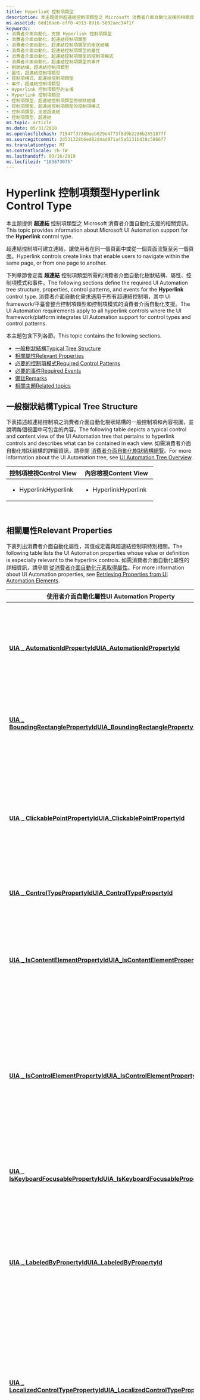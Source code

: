```yaml
---
title: Hyperlink 控制項類型
description: 本主題提供超連結控制項類型之 Microsoft 消費者介面自動化支援的相關資訊。
ms.assetid: 6dd16ae6-eff0-4913-8916-5092aec34f1f
keywords:
- 消費者介面自動化，支援 Hyperlink 控制項類型
- 消費者介面自動化，超連結控制項類型
- 消費者介面自動化，超連結控制項類型的樹狀結構
- 消費者介面自動化，超連結控制項類型的屬性
- 消費者介面自動化，超連結控制項類型的控制項模式
- 消費者介面自動化，超連結控制項類型的事件
- 樹狀結構，超連結控制項類型
- 屬性，超連結控制項類型
- 控制項模式，超連結控制項類型
- 事件，超連結控制項類型
- Hyperlink 控制項類型的支援
- Hyperlink 控制項類型
- 控制項類型，超連結控制項類型的樹狀結構
- 控制項類型，超連結控制項類型的控制項模式
- 控制項類型，支援超連結
- 控制項類型，超連結
ms.topic: article
ms.date: 05/31/2018
ms.openlocfilehash: 71547f37380aeb029e4f73f8d9b2286b285187ff
ms.sourcegitcommit: 2d531328b6ed82d4ad971a45a5131b430c5866f7
ms.translationtype: MT
ms.contentlocale: zh-TW
ms.lasthandoff: 09/16/2019
ms.locfileid: "103673075"
---
```

# <a name="hyperlink-control-type"></a><span data-ttu-id="6b405-119">Hyperlink 控制項類型</span><span class="sxs-lookup"><span data-stu-id="6b405-119">Hyperlink Control Type</span></span>

<span data-ttu-id="6b405-120">本主題提供 **超連結** 控制項類型之 Microsoft 消費者介面自動化支援的相關資訊。</span><span class="sxs-lookup"><span data-stu-id="6b405-120">This topic provides information about Microsoft UI Automation support for the **Hyperlink** control type.</span></span>

<span data-ttu-id="6b405-121">超連結控制項可建立連結，讓使用者在同一個頁面中或從一個頁面流覽至另一個頁面。</span><span class="sxs-lookup"><span data-stu-id="6b405-121">Hyperlink controls create links that enable users to navigate within the same page, or from one page to another.</span></span>

<span data-ttu-id="6b405-122">下列章節會定義 **超連結** 控制項類型所需的消費者介面自動化樹狀結構、屬性、控制項模式和事件。</span><span class="sxs-lookup"><span data-stu-id="6b405-122">The following sections define the required UI Automation tree structure, properties, control patterns, and events for the **Hyperlink** control type.</span></span> <span data-ttu-id="6b405-123">消費者介面自動化需求適用于所有超連結控制項，其中 UI framework/平臺會整合控制項類型和控制項模式的消費者介面自動化支援。</span><span class="sxs-lookup"><span data-stu-id="6b405-123">The UI Automation requirements apply to all hyperlink controls where the UI framework/platform integrates UI Automation support for control types and control patterns.</span></span>

<span data-ttu-id="6b405-124">本主題包含下列各節。</span><span class="sxs-lookup"><span data-stu-id="6b405-124">This topic contains the following sections.</span></span>

-   [<span data-ttu-id="6b405-125">一般樹狀結構</span><span class="sxs-lookup"><span data-stu-id="6b405-125">Typical Tree Structure</span></span>](#typical-tree-structure)
-   [<span data-ttu-id="6b405-126">相關屬性</span><span class="sxs-lookup"><span data-stu-id="6b405-126">Relevant Properties</span></span>](#relevant-properties)
-   [<span data-ttu-id="6b405-127">必要的控制項模式</span><span class="sxs-lookup"><span data-stu-id="6b405-127">Required Control Patterns</span></span>](#required-control-patterns)
-   [<span data-ttu-id="6b405-128">必要的事件</span><span class="sxs-lookup"><span data-stu-id="6b405-128">Required Events</span></span>](#required-events)
-   [<span data-ttu-id="6b405-129">備註</span><span class="sxs-lookup"><span data-stu-id="6b405-129">Remarks</span></span>](#remarks)
-   [<span data-ttu-id="6b405-130">相關主題</span><span class="sxs-lookup"><span data-stu-id="6b405-130">Related topics</span></span>](#related-topics)

## <a name="typical-tree-structure"></a><span data-ttu-id="6b405-131">一般樹狀結構</span><span class="sxs-lookup"><span data-stu-id="6b405-131">Typical Tree Structure</span></span>

<span data-ttu-id="6b405-132">下表描述超連結控制項之消費者介面自動化樹狀結構的一般控制項和內容視圖，並說明每個視圖中可包含的內容。</span><span class="sxs-lookup"><span data-stu-id="6b405-132">The following table depicts a typical control and content view of the UI Automation tree that pertains to hyperlink controls and describes what can be contained in each view.</span></span> <span data-ttu-id="6b405-133">如需消費者介面自動化樹狀結構的詳細資訊，請參閱 [消費者介面自動化樹狀結構總覽](uiauto-treeoverview.md)。</span><span class="sxs-lookup"><span data-stu-id="6b405-133">For more information about the UI Automation tree, see [UI Automation Tree Overview](uiauto-treeoverview.md).</span></span>



<table>
<colgroup>
<col style="width: 50%" />
<col style="width: 50%" />
</colgroup>
<thead>
<tr class="header">
<th><span data-ttu-id="6b405-134">控制項檢視</span><span class="sxs-lookup"><span data-stu-id="6b405-134">Control View</span></span></th>
<th><span data-ttu-id="6b405-135">內容檢視</span><span class="sxs-lookup"><span data-stu-id="6b405-135">Content View</span></span></th>
</tr>
</thead>
<tbody>
<tr class="odd">
<td><ul>
<li><span data-ttu-id="6b405-136">Hyperlink</span><span class="sxs-lookup"><span data-stu-id="6b405-136">Hyperlink</span></span></li>
</ul></td>
<td><ul>
<li><span data-ttu-id="6b405-137">Hyperlink</span><span class="sxs-lookup"><span data-stu-id="6b405-137">Hyperlink</span></span></li>
</ul></td>
</tr>
</tbody>
</table>



 

## <a name="relevant-properties"></a><span data-ttu-id="6b405-138">相關屬性</span><span class="sxs-lookup"><span data-stu-id="6b405-138">Relevant Properties</span></span>

<span data-ttu-id="6b405-139">下表列出消費者介面自動化屬性，其值或定義與超連結控制項特別相關。</span><span class="sxs-lookup"><span data-stu-id="6b405-139">The following table lists the UI Automation properties whose value or definition is especially relevant to the hyperlink controls.</span></span> <span data-ttu-id="6b405-140">如需消費者介面自動化屬性的詳細資訊，請參閱 [從消費者介面自動化元素取得屬性](uiauto-propertiesforclients.md)。</span><span class="sxs-lookup"><span data-stu-id="6b405-140">For more information about UI Automation properties, see [Retrieving Properties from UI Automation Elements](uiauto-propertiesforclients.md).</span></span>



| <span data-ttu-id="6b405-141">使用者介面自動化屬性</span><span class="sxs-lookup"><span data-stu-id="6b405-141">UI Automation Property</span></span>                                                                                              | <span data-ttu-id="6b405-142">值</span><span class="sxs-lookup"><span data-stu-id="6b405-142">Value</span></span>         | <span data-ttu-id="6b405-143">注意</span><span class="sxs-lookup"><span data-stu-id="6b405-143">Notes</span></span>                                                                                                                                    |
|---------------------------------------------------------------------------------------------------------------------|---------------|------------------------------------------------------------------------------------------------------------------------------------------|
| [<span data-ttu-id="6b405-144">**UIA \_ AutomationIdPropertyId**</span><span class="sxs-lookup"><span data-stu-id="6b405-144">**UIA\_AutomationIdPropertyId**</span></span>](uiauto-automation-element-propids.md)                 | <span data-ttu-id="6b405-145">請參閱備註。</span><span class="sxs-lookup"><span data-stu-id="6b405-145">See notes.</span></span>    | <span data-ttu-id="6b405-146">這個屬性的值在應用程式中的所有控制項之間必須是唯一的。</span><span class="sxs-lookup"><span data-stu-id="6b405-146">The value of this property must be unique across all controls in an application.</span></span>                                                         |
| [<span data-ttu-id="6b405-147">**UIA \_ BoundingRectanglePropertyId**</span><span class="sxs-lookup"><span data-stu-id="6b405-147">**UIA\_BoundingRectanglePropertyId**</span></span>](uiauto-automation-element-propids.md)       | <span data-ttu-id="6b405-148">請參閱備註。</span><span class="sxs-lookup"><span data-stu-id="6b405-148">See notes.</span></span>    | <span data-ttu-id="6b405-149">包含整個控制項的最外層矩形。</span><span class="sxs-lookup"><span data-stu-id="6b405-149">The outermost rectangle that contains the whole control.</span></span>                                                                                 |
| [<span data-ttu-id="6b405-150">**UIA \_ ClickablePointPropertyId**</span><span class="sxs-lookup"><span data-stu-id="6b405-150">**UIA\_ClickablePointPropertyId**</span></span>](uiauto-automation-element-propids.md)             | <span data-ttu-id="6b405-151">請參閱備註。</span><span class="sxs-lookup"><span data-stu-id="6b405-151">See notes.</span></span>    | <span data-ttu-id="6b405-152">如果按一下滑鼠指標，超連結控制項的可按點必須是啟動超連結的點。</span><span class="sxs-lookup"><span data-stu-id="6b405-152">The hyperlink control's clickable point must be a point that launches the hyperlink if clicked with a mouse pointer.</span></span>                     |
| [<span data-ttu-id="6b405-153">**UIA \_ ControlTypePropertyId**</span><span class="sxs-lookup"><span data-stu-id="6b405-153">**UIA\_ControlTypePropertyId**</span></span>](uiauto-automation-element-propids.md)                   | <span data-ttu-id="6b405-154">**超連結**</span><span class="sxs-lookup"><span data-stu-id="6b405-154">**Hyperlink**</span></span> |                                                                                                                                          |
| [<span data-ttu-id="6b405-155">**UIA \_ IsContentElementPropertyId**</span><span class="sxs-lookup"><span data-stu-id="6b405-155">**UIA\_IsContentElementPropertyId**</span></span>](uiauto-automation-element-propids.md)         | <span data-ttu-id="6b405-156">true</span><span class="sxs-lookup"><span data-stu-id="6b405-156">TRUE</span></span>          | <span data-ttu-id="6b405-157">此超連結控制項一律包含在消費者介面自動化樹狀結構的內容視圖中。</span><span class="sxs-lookup"><span data-stu-id="6b405-157">The hyperlink control is always included in the content view of the UI Automation tree.</span></span>                                                  |
| [<span data-ttu-id="6b405-158">**UIA \_ IsControlElementPropertyId**</span><span class="sxs-lookup"><span data-stu-id="6b405-158">**UIA\_IsControlElementPropertyId**</span></span>](uiauto-automation-element-propids.md)         | <span data-ttu-id="6b405-159">true</span><span class="sxs-lookup"><span data-stu-id="6b405-159">TRUE</span></span>          | <span data-ttu-id="6b405-160">此超連結控制項一律包含在消費者介面自動化樹狀結構的控制項視圖中。</span><span class="sxs-lookup"><span data-stu-id="6b405-160">The hyperlink control is always included in the control view of the UI Automation tree.</span></span>                                                  |
| [<span data-ttu-id="6b405-161">**UIA \_ IsKeyboardFocusablePropertyId**</span><span class="sxs-lookup"><span data-stu-id="6b405-161">**UIA\_IsKeyboardFocusablePropertyId**</span></span>](uiauto-automation-element-propids.md)   | <span data-ttu-id="6b405-162">請參閱備註。</span><span class="sxs-lookup"><span data-stu-id="6b405-162">See notes.</span></span>    | <span data-ttu-id="6b405-163">如果控制項可接收鍵盤焦點，就必定支援此屬性。</span><span class="sxs-lookup"><span data-stu-id="6b405-163">If the control can receive keyboard focus, it must support this property.</span></span>                                                                |
| [<span data-ttu-id="6b405-164">**UIA \_ LabeledByPropertyId**</span><span class="sxs-lookup"><span data-stu-id="6b405-164">**UIA\_LabeledByPropertyId**</span></span>](uiauto-automation-element-propids.md)                       | <span data-ttu-id="6b405-165">請參閱備註。</span><span class="sxs-lookup"><span data-stu-id="6b405-165">See notes.</span></span>    | <span data-ttu-id="6b405-166">如果有靜態文字標籤，這個屬性必須公開該控制項的參考。</span><span class="sxs-lookup"><span data-stu-id="6b405-166">If there is a static text label, this property must expose a reference to that control.</span></span>                                                  |
| [<span data-ttu-id="6b405-167">**UIA \_ LocalizedControlTypePropertyId**</span><span class="sxs-lookup"><span data-stu-id="6b405-167">**UIA\_LocalizedControlTypePropertyId**</span></span>](uiauto-automation-element-propids.md) | <span data-ttu-id="6b405-168">請參閱備註。</span><span class="sxs-lookup"><span data-stu-id="6b405-168">See notes.</span></span>    | <span data-ttu-id="6b405-169">對應至 **超連結** 控制項類型的當地語系化字串。</span><span class="sxs-lookup"><span data-stu-id="6b405-169">Localized string corresponding to the **Hyperlink** control type.</span></span> <span data-ttu-id="6b405-170">預設值為 en-us 或英文 (美國) 的 [超連結]。</span><span class="sxs-lookup"><span data-stu-id="6b405-170">The default value is "hyperlink" for en-US or English (United States).</span></span> |
| [<span data-ttu-id="6b405-171">**UIA \_ NamePropertyId**</span><span class="sxs-lookup"><span data-stu-id="6b405-171">**UIA\_NamePropertyId**</span></span>](uiauto-automation-element-propids.md)                                 | <span data-ttu-id="6b405-172">請參閱備註。</span><span class="sxs-lookup"><span data-stu-id="6b405-172">See notes.</span></span>    | <span data-ttu-id="6b405-173">超連結控制項的名稱是顯示在畫面上以加上底線的文字。</span><span class="sxs-lookup"><span data-stu-id="6b405-173">The hyperlink control's name is the text that is displayed on the screen as underlined.</span></span>                                                  |



 

## <a name="required-control-patterns"></a><span data-ttu-id="6b405-174">必要的控制項模式</span><span class="sxs-lookup"><span data-stu-id="6b405-174">Required Control Patterns</span></span>

<span data-ttu-id="6b405-175">下表列出超連結控制項必須支援的消費者介面自動化控制項模式。</span><span class="sxs-lookup"><span data-stu-id="6b405-175">The following table lists the UI Automation control patterns that hyperlink controls are required to support.</span></span> <span data-ttu-id="6b405-176">如需控制項模式的詳細資訊，請參閱 [UI Automation Control Patterns Overview](uiauto-controlpatternsoverview.md)。</span><span class="sxs-lookup"><span data-stu-id="6b405-176">For more information on control patterns, see [UI Automation Control Patterns Overview](uiauto-controlpatternsoverview.md).</span></span>



| <span data-ttu-id="6b405-177">控制項模式/模式屬性</span><span class="sxs-lookup"><span data-stu-id="6b405-177">Control Pattern/Pattern Property</span></span>                  | <span data-ttu-id="6b405-178">支援/值</span><span class="sxs-lookup"><span data-stu-id="6b405-178">Support/Value</span></span>                | <span data-ttu-id="6b405-179">備註</span><span class="sxs-lookup"><span data-stu-id="6b405-179">Notes</span></span>                                                                                                                                                                                                                                                  |
|---------------------------------------------------|------------------------------|--------------------------------------------------------------------------------------------------------------------------------------------------------------------------------------------------------------------------------------------------------|
| [<span data-ttu-id="6b405-180">**IInvokeProvider**</span><span class="sxs-lookup"><span data-stu-id="6b405-180">**IInvokeProvider**</span></span>](/windows/desktop/api/UIAutomationCore/nn-uiautomationcore-iinvokeprovider) | <span data-ttu-id="6b405-181">必要</span><span class="sxs-lookup"><span data-stu-id="6b405-181">Required</span></span>                     | <span data-ttu-id="6b405-182">所有超連結控制項都必須支援 [Invoke](uiauto-implementinginvoke.md) 控制項模式。</span><span class="sxs-lookup"><span data-stu-id="6b405-182">All hyperlink controls must support the [Invoke](uiauto-implementinginvoke.md) control pattern.</span></span>                                                                                                                                                       |
| [<span data-ttu-id="6b405-183">**IValueProvider**</span><span class="sxs-lookup"><span data-stu-id="6b405-183">**IValueProvider**</span></span>](/windows/desktop/api/UIAutomationCore/nn-uiautomationcore-ivalueprovider)   | <span data-ttu-id="6b405-184">相依</span><span class="sxs-lookup"><span data-stu-id="6b405-184">Depends</span></span>                      | <span data-ttu-id="6b405-185">當連結包含可供使用者使用且有意義的資訊時，超連結控制項應支援 [值](uiauto-implementingvalue.md) 控制項模式。</span><span class="sxs-lookup"><span data-stu-id="6b405-185">Hyperlink controls should support the [Value](uiauto-implementingvalue.md) control pattern when the link contains information that is usable and meaningful to the user.</span></span>                                                                              |
| [<span data-ttu-id="6b405-186">**值**</span><span class="sxs-lookup"><span data-stu-id="6b405-186">**Value**</span></span>](/windows/desktop/api/UIAutomationCore/nf-uiautomationcore-ivalueprovider-get_value)      | <span data-ttu-id="6b405-187">例如，"https://www..."</span><span class="sxs-lookup"><span data-stu-id="6b405-187">For example, "https://www..."</span></span> | <span data-ttu-id="6b405-188">網際網路或內部網路位址的 URL 是超連結的範例，其中包含對使用者有意義的資訊。</span><span class="sxs-lookup"><span data-stu-id="6b405-188">A URL for an Internet or intranet address is an example of a hyperlink that contains information that is meaningful to the user.</span></span> <span data-ttu-id="6b405-189">不過，程式設計連結只對應用程式有意義，因此不建議用於 **Value** 屬性。</span><span class="sxs-lookup"><span data-stu-id="6b405-189">A programmatic link, however, is meaningful only to an application and is not recommended for the **Value** property.</span></span> |



 

## <a name="required-events"></a><span data-ttu-id="6b405-190">必要的事件</span><span class="sxs-lookup"><span data-stu-id="6b405-190">Required Events</span></span>

<span data-ttu-id="6b405-191">下表列出超連結控制項必須支援的消費者介面自動化事件。</span><span class="sxs-lookup"><span data-stu-id="6b405-191">The following table lists the UI Automation events that hyperlink controls are required to support.</span></span> <span data-ttu-id="6b405-192">如需 [UI Automation Events Overview](uiauto-eventsoverview.md)事件的詳細資訊，請參閱</span><span class="sxs-lookup"><span data-stu-id="6b405-192">For more information on events, see [UI Automation Events Overview](uiauto-eventsoverview.md).</span></span>



| <span data-ttu-id="6b405-193">消費者介面自動化事件</span><span class="sxs-lookup"><span data-stu-id="6b405-193">UI Automation Event</span></span>                                                                                                                   | <span data-ttu-id="6b405-194">備註</span><span class="sxs-lookup"><span data-stu-id="6b405-194">Notes</span></span>                                                                                                                      |
|---------------------------------------------------------------------------------------------------------------------------------------|----------------------------------------------------------------------------------------------------------------------------|
| [<span data-ttu-id="6b405-195">**UIA \_ AutomationFocusChangedEventId**</span><span class="sxs-lookup"><span data-stu-id="6b405-195">**UIA\_AutomationFocusChangedEventId**</span></span>](uiauto-event-ids.md)                                      |                                                                                                                            |
| <span data-ttu-id="6b405-196">[**UIA \_BoundingRectanglePropertyId**](uiauto-automation-element-propids.md) 屬性變更事件。</span><span class="sxs-lookup"><span data-stu-id="6b405-196">[**UIA\_BoundingRectanglePropertyId**](uiauto-automation-element-propids.md) property-changed event.</span></span> |                                                                                                                            |
| [<span data-ttu-id="6b405-197">**UIA \_ Invoke \_ InvokedEventId**</span><span class="sxs-lookup"><span data-stu-id="6b405-197">**UIA\_Invoke\_InvokedEventId**</span></span>](uiauto-event-ids.md)                                                     |                                                                                                                            |
| <span data-ttu-id="6b405-198">[**UIA \_IsEnabledPropertyId**](uiauto-automation-element-propids.md) 屬性變更事件。</span><span class="sxs-lookup"><span data-stu-id="6b405-198">[**UIA\_IsEnabledPropertyId**](uiauto-automation-element-propids.md) property-changed event.</span></span>                 | <span data-ttu-id="6b405-199">如果控制項支援 [**IsEnabled**](uiauto-automation-element-propids.md) 屬性，就必須支援這個事件。</span><span class="sxs-lookup"><span data-stu-id="6b405-199">If the control supports the [**IsEnabled**](uiauto-automation-element-propids.md) property, it must support this event.</span></span>   |
| <span data-ttu-id="6b405-200">[**UIA \_IsOffscreenPropertyId**](uiauto-automation-element-propids.md) 屬性變更事件。</span><span class="sxs-lookup"><span data-stu-id="6b405-200">[**UIA\_IsOffscreenPropertyId**](uiauto-automation-element-propids.md) property-changed event.</span></span>             | <span data-ttu-id="6b405-201">如果控制項支援 [**IsOffscreen**](uiauto-automation-element-propids.md) 屬性，就必須支援這個事件。</span><span class="sxs-lookup"><span data-stu-id="6b405-201">If the control supports the [**IsOffscreen**](uiauto-automation-element-propids.md) property, it must support this event.</span></span> |
| [<span data-ttu-id="6b405-202">**UIA \_ StructureChangedEventId**</span><span class="sxs-lookup"><span data-stu-id="6b405-202">**UIA\_StructureChangedEventId**</span></span>](uiauto-event-ids.md)                                                  |                                                                                                                            |



 

## <a name="remarks"></a><span data-ttu-id="6b405-203">備註</span><span class="sxs-lookup"><span data-stu-id="6b405-203">Remarks</span></span>

<span data-ttu-id="6b405-204">Hyperlink 控制項類型應該只套用至物件，當按下時，就會導致導覽。它不應該套用至超連結的容器。</span><span class="sxs-lookup"><span data-stu-id="6b405-204">The Hyperlink control type should be applied only to an object that, when clicked, causes navigation to occur; it should not be applied to the container of the hyperlink.</span></span> <span data-ttu-id="6b405-205">例如，只有影像地圖內可按的「作用點」才會有 **超連結** 控制項類型。</span><span class="sxs-lookup"><span data-stu-id="6b405-205">For example, only the clickable "hot spots" inside an image map should have the **Hyperlink** control type.</span></span> <span data-ttu-id="6b405-206">文字欄位或檔容器中的超連結也是如此。</span><span class="sxs-lookup"><span data-stu-id="6b405-206">The same is true of hyperlinks in a text field or document container.</span></span> <span data-ttu-id="6b405-207">在此情況下，只有超連結文字或影像應該有 **超連結** 控制項類型，而不是容器。</span><span class="sxs-lookup"><span data-stu-id="6b405-207">In this case, only the hyperlink text or image should have the **Hyperlink** control type, not the container.</span></span>

<span data-ttu-id="6b405-208">[文字](uiauto-implementingtextandtextrange.md)控制項模式非常適合用來支援文字或檔元素中的內嵌超連結。</span><span class="sxs-lookup"><span data-stu-id="6b405-208">The [Text](uiauto-implementingtextandtextrange.md) control pattern is ideal for supporting embedded hyperlinks in text or document elements.</span></span>

## <a name="related-topics"></a><span data-ttu-id="6b405-209">相關主題</span><span class="sxs-lookup"><span data-stu-id="6b405-209">Related topics</span></span>

<dl> <dt>

<span data-ttu-id="6b405-210">**概念**</span><span class="sxs-lookup"><span data-stu-id="6b405-210">**Conceptual**</span></span>
</dt> <dt>

[<span data-ttu-id="6b405-211">UI 自動化控制項類型概觀</span><span class="sxs-lookup"><span data-stu-id="6b405-211">UI Automation Control Types Overview</span></span>](uiauto-controltypesoverview.md)
</dt> <dt>

[<span data-ttu-id="6b405-212">UI 自動化概觀</span><span class="sxs-lookup"><span data-stu-id="6b405-212">UI Automation Overview</span></span>](uiauto-uiautomationoverview.md)
</dt> </dl>

 

 





